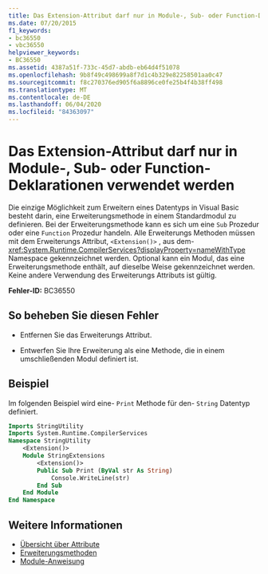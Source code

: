 ```yaml
---
title: Das Extension-Attribut darf nur in Module-, Sub- oder Function-Deklarationen verwendet werden
ms.date: 07/20/2015
f1_keywords:
- bc36550
- vbc36550
helpviewer_keywords:
- BC36550
ms.assetid: 4387a51f-733c-45d7-abdb-eb64d4f51078
ms.openlocfilehash: 9b8f49c498699a8f7d1c4b329e82258501aa0c47
ms.sourcegitcommit: f8c270376ed905f6a8896ce0fe25b4f4b38ff498
ms.translationtype: MT
ms.contentlocale: de-DE
ms.lasthandoff: 06/04/2020
ms.locfileid: "84363097"
---
```

# <a name="extension-attribute-can-be-applied-only-to-module-sub-or-function-declarations"></a>Das Extension-Attribut darf nur in Module-, Sub- oder Function-Deklarationen verwendet werden

Die einzige Möglichkeit zum Erweitern eines Datentyps in Visual Basic besteht darin, eine Erweiterungsmethode in einem Standardmodul zu definieren. Bei der Erweiterungsmethode kann es sich um eine `Sub` Prozedur oder eine `Function` Prozedur handeln. Alle Erweiterungs Methoden müssen mit dem Erweiterungs Attribut, `<Extension()>` , aus dem- <xref:System.Runtime.CompilerServices?displayProperty=nameWithType> Namespace gekennzeichnet werden. Optional kann ein Modul, das eine Erweiterungsmethode enthält, auf dieselbe Weise gekennzeichnet werden. Keine andere Verwendung des Erweiterungs Attributs ist gültig.

**Fehler-ID:** BC36550

## <a name="to-correct-this-error"></a>So beheben Sie diesen Fehler

- Entfernen Sie das Erweiterungs Attribut.

- Entwerfen Sie Ihre Erweiterung als eine Methode, die in einem umschließenden Modul definiert ist.

## <a name="example"></a>Beispiel

Im folgenden Beispiel wird eine- `Print` Methode für den- `String` Datentyp definiert.

```vb
Imports StringUtility
Imports System.Runtime.CompilerServices
Namespace StringUtility
    <Extension()>
    Module StringExtensions
        <Extension()>
        Public Sub Print (ByVal str As String)
            Console.WriteLine(str)
        End Sub
    End Module
End Namespace
```

## <a name="see-also"></a>Weitere Informationen

- [Übersicht über Attribute](../../programming-guide/concepts/attributes/index.md)
- [Erweiterungsmethoden](../../programming-guide/language-features/procedures/extension-methods.md)
- [Module-Anweisung](../statements/module-statement.md)
